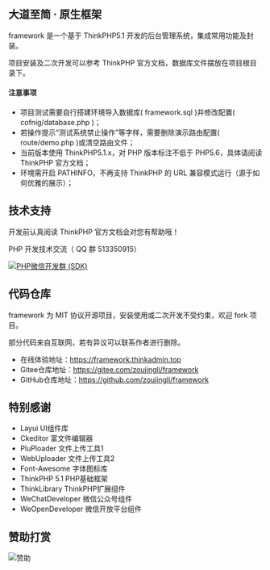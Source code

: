 大道至简 · 原生框架
--
framework 是一个基于 ThinkPHP5.1 开发的后台管理系统，集成常用功能及封装。

项目安装及二次开发可以参考 ThinkPHP 官方文档，数据库文件摆放在项目根目录下。

#### 注意事项
* 项目测试需要自行搭建环境导入数据库( framework.sql )并修改配置( cofnig/database.php )；
* 若操作提示“测试系统禁止操作”等字样，需要删除演示路由配置( route/demo.php )或清空路由文件；
* 当前版本使用 ThinkPHP5.1.x，对 PHP 版本标注不低于 PHP5.6，具体请阅读 ThinkPHP 官方文档；
* 环境需开启 PATHINFO，不再支持 ThinkPHP 的 URL 兼容模式运行（源于如何优雅的展示）；

技术支持
--
开发前认真阅读 ThinkPHP 官方文档会对您有帮助哦！

PHP 开发技术交流（ QQ 群 513350915）

[![PHP微信开发群 (SDK)](http://pub.idqqimg.com/wpa/images/group.png)](http://shang.qq.com/wpa/qunwpa?idkey=ae25cf789dafbef62e50a980ffc31242f150bc61a61164458216dd98c411832a) 


代码仓库
--
 framework 为 MIT 协议开源项目，安装使用或二次开发不受约束，欢迎 fork 项目。
 
 部分代码来自互联网，若有异议可以联系作者进行删除。
 
 * 在线体验地址：https://framework.thinkadmin.top
 * Gitee仓库地址：https://gitee.com/zoujingli/framework
 * GitHub仓库地址：https://github.com/zoujingli/framework
 
特别感谢
--
* Layui UI组件库
* Ckeditor 富文件编辑器
* PluPloader 文件上传工具1
* WebUploader 文件上传工具2
* Font-Awesome 字体图标库
* ThinkPHP 5.1 PHP基础框架
* ThinkLibrary ThinkPHP扩展组件
* WeChatDeveloper 微信公众号组件
* WeOpenDeveloper 微信开放平台组件

赞助打赏
--
![赞助](http://zoujingli.oschina.io/static/pay.png)

